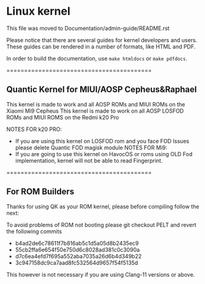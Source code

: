 Linux kernel
=========================================
This file was moved to Documentation/admin-guide/README.rst

Please notice that there are several guides for kernel developers and users.
These guides can be rendered in a number of formats, like HTML and PDF.

In order to build the documentation, use ``make htmldocs`` or
``make pdfdocs``.

=========================================
## Quantic Kernel for MIUI/AOSP Cepheus&Raphael

This kernel is made to work and all AOSP ROMs and MIUI ROMs on the Xiaomi Mi9 Cepheus
This kernel is made to work on all AOSP LOSFOD ROMs and MIUI ROMS on the Redmi k20 Pro

NOTES FOR k20 PRO:
- If you are using this kernel on LOSFOD rom and you face FOD Issues please delete Quantic FOD magisk module
NOTES FOR Mi9:
- If you are going to use this kernel on HavocOS or roms using OLD Fod implementation, kernel will not be able to read Fingerprint.

=========================================

## For ROM Builders

Thanks for using QK as your ROM kernel, please before compiling follow the next:

To avoid problems of ROM not booting please git checkout PELT and revert the following commits

- b4ad2de6c78611f7b816ab5c1d5a05d8b2435ec9
- 55cb2ffa6e654f50e750d6c8028ad381c0c3090a
- d7c6ea4efd7f695a552aba7035a26d6b4d349b22
- 3c947158dc9ca7aad8fc532564d9657f54f5135d

This however is not necessary if you are using Clang-11 versions or above.
